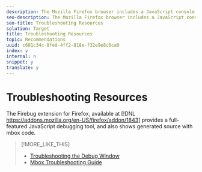 ```yaml
---
description: The Mozilla Firefox browser includes a JavaScript console that quickly finds and lists the JavaScript errors in your page.
seo-description: The Mozilla Firefox browser includes a JavaScript console that quickly finds and lists the JavaScript errors in your page.
seo-title: Troubleshooting Resources
solution: Target
title: Troubleshooting Resources
topic: Recommendations
uuid: c601c34c-8fed-4ff2-818e-f32e9e8c0ca0
index: y
internal: n
snippet: y
translate: y
---
```


# Troubleshooting Resources


The Firebug extension for Firefox, available at [!DNL  https://addons.mozilla.org/en-US/firefox/addon/1843] provides a full-featured JavaScript debugging tool, and also shows generated source with mbox code. 
>[!MORE_LIKE_THIS]
>
>* [ Troubleshooting the Debug Window ](r_Troubleshooting_the_Debug_Window.md#reference_66397C1A54254F58BCF4FF552A204DD7)
>* [ Mbox Troubleshooting Guide ](r_Mbox_Troubleshooting_Guide.md#reference_45B74286990B4B9883A3B46B0FDFE1C8)
